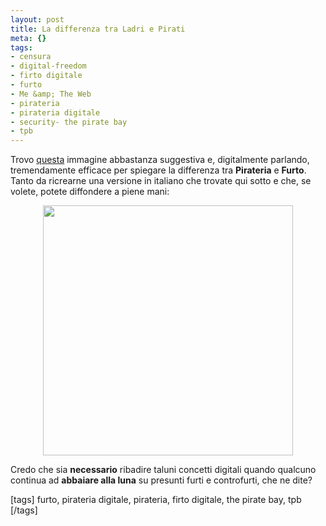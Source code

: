 ```yaml
--- 
layout: post
title: La differenza tra Ladri e Pirati
meta: {}
tags: 
- censura
- digital-freedom
- firto digitale
- furto
- Me &amp; The Web
- pirateria
- pirateria digitale
- security- the pirate bay
- tpb
---
```

Trovo [questa](http://i28.tinypic.com/2m7xd85.jpg) immagine abbastanza suggestiva e, digitalmente parlando, tremendamente efficace per spiegare la differenza tra **Pirateria** e **Furto**.  
Tanto da ricrearne una versione in italiano che trovate qui sotto e che, se volete, potete diffondere a piene mani:  
  
<center>
<img src="http://www.lastknight.com/download//2008/08/piraterie.jpg" alt="" title="piraterie" width="400" height="400" class="aligncenter size-full wp-image-982" />
</center>  
  
Credo che sia **necessario** ribadire taluni concetti digitali quando qualcuno continua ad **abbaiare alla luna** su presunti furti e controfurti, che ne dite?  
  
[tags] furto, pirateria digitale, pirateria, firto digitale, the pirate bay, tpb [/tags]  
  
 
